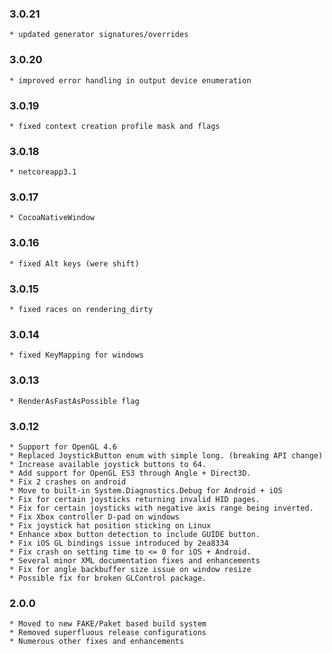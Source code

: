 ### 3.0.21
    * updated generator signatures/overrides

### 3.0.20
    * improved error handling in output device enumeration

### 3.0.19
    * fixed context creation profile mask and flags

### 3.0.18
    * netcoreapp3.1

### 3.0.17
	* CocoaNativeWindow

### 3.0.16
	* fixed Alt keys (were shift)

### 3.0.15
	* fixed races on rendering_dirty

### 3.0.14
	* fixed KeyMapping for windows

### 3.0.13
	* RenderAsFastAsPossible flag

### 3.0.12
	* Support for OpenGL 4.6
	* Replaced JoystickButton enum with simple long. (breaking API change)
	* Increase available joystick buttons to 64.
	* Add support for OpenGL ES3 through Angle + Direct3D.
	* Fix 2 crashes on android
	* Move to built-in System.Diagnostics.Debug for Android + iOS
	* Fix for certain joysticks returning invalid HID pages.
	* Fix for certain joysticks with negative axis range being inverted.
	* Fix Xbox controller D-pad on windows
	* Fix joystick hat position sticking on Linux
	* Enhance xbox button detection to include GUIDE button.
	* Fix iOS GL bindings issue introduced by 2ea8334
	* Fix crash on setting time to <= 0 for iOS + Android.
	* Several minor XML documentation fixes and enhancements
	* Fix for angle backbuffer size issue on window resize
	* Possible fix for broken GLControl package.

### 2.0.0
	* Moved to new FAKE/Paket based build system
	* Removed superfluous release configurations
	* Numerous other fixes and enhancements
